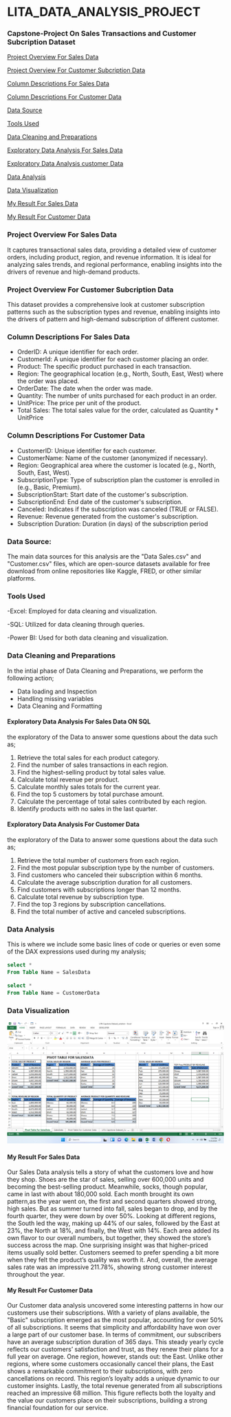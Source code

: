 # LITA_DATA_ANALYSIS_PROJECT

### Capstone-Project On Sales Transactions and Customer Subcription Dataset
[Project Overview For Sales Data   ](#Project-Overview_Sales_Data)

[Project Overview For Customer Subcription Data](#project-overview-for-customer-subcription-data) 

[Column Descriptions For Sales Data](#column-descriptions-for-sales-data)

[Column Descriptions For Customer Data](#column-descriptions-for-customer-data)

[Data Source](#data-source)

[Tools Used](#tools-used)  

[Data Cleaning and Preparations](#data-cleaning-and-preparations)  

[Exploratory Data Analysis For Sales Data](exploratory-data-analysis_for-sales-data) 

[Exploratory Data Analysis customer Data](exploratory-data-analysis-for-customer-data)

[Data Analysis](#data-analysis)  

[Data Visualization](#data-visualization) 

[My Result For Sales Data](#my-result-for-sales-data)  

[My Result For Customer Data](#my-result-for-customer-data)

### Project Overview For Sales Data 

It captures transactional sales data, providing a detailed view of customer orders, including product, region, and revenue information. It is ideal for analyzing sales trends, and regional performance, enabling insights into the drivers of revenue and high-demand products.

### Project Overview For Customer Subcription Data 

This dataset provides a comprehensive look at customer subscription patterns such as the subscription types and revenue, enabling insights into the drivers of pattern and high-demand subscription of different customer.

### Column Descriptions For Sales Data
-	OrderID: A unique identifier for each order.
-	CustomerId: A unique identifier for each customer placing an order.
-	Product: The specific product purchased in each transaction.
-	Region: The geographical location (e.g., North, South, East, West) where the order was placed.
-	OrderDate: The date when the order was made.
-	Quantity: The number of units purchased for each product in an order.
-	UnitPrice: The price per unit of the product.
-	Total Sales: The total sales value for the order, calculated as Quantity * UnitPrice

### Column Descriptions For Customer Data

-	CustomerID: Unique identifier for each customer.
-	CustomerName: Name of the customer (anonymized if necessary).
-	Region: Geographical area where the customer is located (e.g., North, South, East, West).
-	SubscriptionType: Type of subscription plan the customer is enrolled in (e.g., Basic, Premium).
-	SubscriptionStart: Start date of the customer's subscription.
-	SubscriptionEnd: End date of the customer's subscription.
-	Canceled: Indicates if the subscription was canceled (TRUE or FALSE).
-	Revenue: Revenue generated from the customer's subscription.
-	Subscription Duration: Duration (in days) of the subscription period

### Data Source:  
The main data sources for this analysis are the "Data Sales.csv" and "Customer.csv" files, which are open-source datasets available for free download from online repositories like Kaggle, FRED, or other similar platforms.

### Tools Used 
-Excel: Employed for data cleaning and visualization.

-SQL: Utilized for data cleaning through queries.

-Power BI: Used for both data cleaning and visualization.

### Data Cleaning and Preparations 
In the intial phase of Data Cleaning and Preparations, we perform the following action;
- Data loading and Inspection
- Handling missing variables
- Data Cleaning and Formatting 

#### Exploratory Data Analysis For Sales Data ON SQL
the exploratory of the Data to answer some questions about the data such as;
1. Retrieve the total sales for each product category.
2. Find the number of sales transactions in each region.
3. Find the highest-selling product by total sales value.
4. Calculate total revenue per product.
5. Calculate monthly sales totals for the current year.
6. Find the top 5 customers by total purchase amount.
7. Calculate the percentage of total sales contributed by each region.
8. Identify products with no sales in the last quarter.

#### Exploratory Data Analysis For Customer Data
the exploratory of the Data to answer some questions about the data such as;
1. Retrieve the total number of customers from each region.
2. Find the most popular subscription type by the number of customers.
3. Find customers who canceled their subscription within 6 months.
4. Calculate the average subscription duration for all customers.
5. Find customers with subscriptions longer than 12 months.
6. Calculate total revenue by subscription type.
7. Find the top 3 regions by subscription cancellations.
8. Find the total number of active and canceled subscriptions.

### Data Analysis 
This is where we include some basic lines of code or queries or even some of the DAX expressions used during my analysis; 

```SQL
select *
From Table Name = SalesData
```
```SQL
select *
From Table Name = CustomerData
```
### Data Visualization
![Sales Data](https://github.com/ADEOLA440/LITA_DATA-_ANALYSIS_PROJECT/blob/main/SalesData%20Pivot%20Table.png)





#### My Result For Sales Data 
Our Sales Data analysis tells a story of what the customers love and how they shop. Shoes are the star of sales, selling over 600,000 units and becoming the best-selling product. Meanwhile, socks, though popular, came in last with about 180,000 sold.
Each month brought its own pattern,as the year went on, the first and second quarters showed strong, high sales. But as summer turned into fall, sales began to drop, and by the fourth quarter, they were down by over 50%.
Looking at different regions, the South led the way, making up 44% of our sales, followed by the East at 23%, the North at 18%, and finally, the West with 14%. Each area added its own flavor to our overall numbers, but together, they showed the store’s success across the map.
One surprising insight was that higher-priced items usually sold better. Customers seemed to prefer spending a bit more when they felt the product’s quality was worth it. And, overall, the average sales rate was an impressive 211.78%, showing strong customer interest throughout the year.

#### My Result For Customer Data
Our Customer data analysis uncovered some interesting patterns in how our customers use their subscriptions. With a variety of plans available, the "Basic" subscription emerged as the most popular, accounting for over 50% of all subscriptions. It seems that simplicity and affordability have won over a large part of our customer base.
In terms of commitment, our subscribers have an average subscription duration of 365 days. This steady yearly cycle reflects our customers’ satisfaction and trust, as they renew their plans for a full year on average.
One region, however, stands out: the East. Unlike other regions, where some customers occasionally cancel their plans, the East shows a remarkable commitment to their subscriptions, with zero cancellations on record. This region’s loyalty adds a unique dynamic to our customer insights.
Lastly, the total revenue generated from all subscriptions reached an impressive 68 million. This figure reflects both the loyalty and the value our customers place on their subscriptions, building a strong financial foundation for our service.




























